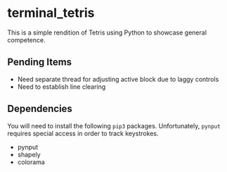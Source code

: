 # terminal_tetris
This is a simple rendition of Tetris using Python to showcase general competence.  

## Pending Items
* Need separate thread for adjusting active block due to laggy controls
* Need to establish line clearing

## Dependencies
You will need to install the following `pip3` packages.  Unfortunately, `pynput` requires special access in order to track keystrokes.
* pynput
* shapely
* colorama